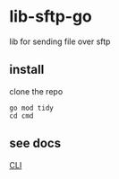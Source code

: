 # lib-sftp-go
lib for sending file over sftp

## install
clone the repo

```
go mod tidy
cd cmd
```

## see docs

[CLI](docs/cmd.md)

